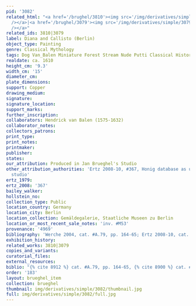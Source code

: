 ```yaml
---
pid: '3082'
related_html: "<a href='/brughel/3810'><img src='/img/derivatives/simple/3810/thumbnail.jpg'
  /></a>|<a href='/brughel/3079'><img src='/img/derivatives/simple/3079/thumbnail.jpg'
  /></a>"
related_ids: 3810|3079
label: Diana and Callisto (Berlin)
object_type: Painting
genre: Classical Mythology
tags: Dog Van_Balen Miniature Forest Stream Nude Putti Classical History Mythological
realdate: ca. 1610
height_cm: '9.3'
width_cm: '15'
diameter_cm: 
plate_dimensions: 
support: Copper
drawing_medium: 
signature: 
signature_location: 
support_marks: 
further_inscription: 
collaborators: Hendrick van Balen (1575-1632)
collaborator_notes: 
collectors_patrons: 
print_type: 
print_notes: 
printmaker: 
publisher: 
states: 
our_attribution: Produced in Jan Brueghel's Studio
other_attribution_authorities: 'Ertz 2008-10, #367, Honig database as uncertain, possibly
  studio'
ertz_1979: 
ertz_2008: '367'
bailey_walker: 
hollstein_no: 
collection_type: Public
location_country: Germany
location_city: Berlin
location_collection: Gemäldegalerie, Staatliche Museen zu Berlin
location_or_most_recent_sale_notes: 'inv. #M53'
provenance: '4969'
bibliography: 'Werche 2004, cat. #A.79, pp. 164-65; Ertz 2008-10, cat. #367'
exhibition_history: 
related_works: 3810|3079
copies_and_variants: 
curatorial_files: 
external_resources: 
biblio: "{% cite 8912 %} cat. #A.79, pp. 164-65, {% cite 8900 %} cat. #367"
order: '183'
layout: brueghel_item
collection: brueghel
thumbnail: img/derivatives/simple/3082/thumbnail.jpg
full: img/derivatives/simple/3082/full.jpg
---
```

